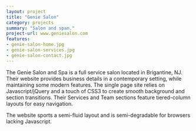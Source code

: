 ```yaml
---
layout: project
title: "Genie Salon"
category: projects
summary: "Salon and span."
project-url: www.geniesalon.com
features:
- genie-salon-home.jpg
- genie-salon-services.jpg
- genie-salon-contact.jpg
---
```


The Genie Salon and Spa is a full service salon located in Brigantine, NJ. Their website provides business details in a contemporary setting, while maintaining some modern features. The single page site relies on Javascript/jQuery and a touch of CSS3 to create smooth background and section transitions. Their Services and Team sections feature tiered-column layouts for easy navigation.

The website sports a semi-fluid layout and is semi-degradable for browsers lacking Javascript.